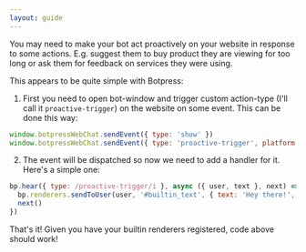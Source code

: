 ```yaml
---
layout: guide
---
```


You may need to make your bot act proactively on your website in response to some actions. E.g. suggest them to buy product they are viewing for too long or ask them for feedback on services they were using.

This appears to be quite simple with Botpress:

1. First you need to open bot-window and trigger custom action-type (I'll call it `proactive-trigger`) on the website on some event. This can be done this way:
```js
window.botpressWebChat.sendEvent({ type: 'show' })
window.botpressWebChat.sendEvent({ type: 'proactive-trigger', platform: 'web', text: 'smth' })
```

2. The event will be dispatched so now we need to add a handler for it. Here's a simple one:
```js
bp.hear({ type: /proactive-trigger/i }, async ({ user, text }, next) => {
  bp.renderers.sendToUser(user, '#builtin_text', { text: 'Hey there!', typing: true })
  next()
})
```

That's it! Given you have your builtin renderers registered, code above should work!
